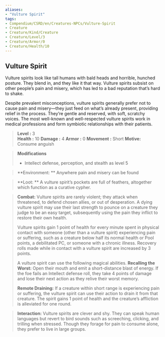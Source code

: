 ```yaml
---
aliases:
- "Vulture Spirit"
tags:
- Compendium/CSRD/en/Creatures-NPCs/Vulture-Spirit
- Creature
- Creature/Kind/Creature
- Creature/Level/3
- Creature/Armor/0
- Creature/Health/10
---
```


  
## Vulture Spirit
Vulture spirits look like tall humans with bald heads and horrible, hunched posture. They blend in, and they like it that way. Vulture spirits subsist on other people’s pain and misery, which has led to a bad reputation that’s hard to shake. 

Despite prevalent misconceptions, vulture spirits generally prefer not to cause pain and misery—they just feed on what’s already present, providing relief in the process. They’re gentle and reserved, with soft, scratchy voices. The most well-known and well-respected vulture spirits work in medical professions and form symbiotic relationships with their patients.

 
> **Level :** 3  
> **Health :** 10 
> **Damage :** 4
> **Armor :** 0 
> **Movement :** Short
> **Motive:**  Consume anguish

> **Modifications**  
>- Intellect defense, perception, and stealth as level 5 


  
> **Environment: ** Anywhere pain and misery can be found 
 
> **Loot: ** A vulture spirit’s pockets are full of feathers, altogether which function as a curative cypher. 

> **Combat:** 
>Vulture spirits are rarely violent; they attack when threatened, to defend chosen allies, or out of desperation. A dying vulture spirit may use their last strength to pounce on a creature they judge to be an easy target, subsequently using the pain they inflict to restore their own health. 
>
>Vulture spirits gain 1 point of health for every minute spent in physical contact with someone (other than a vulture spirit) experiencing pain or suffering, such as a creature below half its normal health or Pool points, a debilitated PC, or someone with a chronic illness. Recovery rolls made while in contact with a vulture spirit are increased by 3 points. 
>
>A vulture spirit can use the following magical abilities. 
>**Recalling the Worst:** Open their mouth and emit a short-distance blast of energy. If the foe fails an Intellect defense roll, they take 4 points of damage and lose their next action as they relive their worst memory. 
>
>**Remote Draining:** If a creature within short range is experiencing pain or suffering, the vulture spirit can use their action to drain it from that creature. The spirit gains 1 point of health and the creature’s affliction is alleviated for one round. 
>

>**Interaction:** 
>Vulture spirits are clever and shy. They can speak human languages but revert to bird sounds such as screeching, clicking, and trilling when stressed. Though they forage for pain to consume alone, they prefer to live in large groups. 



